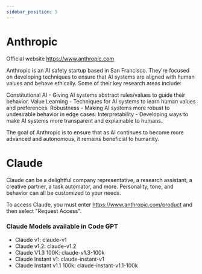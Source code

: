 ```yaml
---
sidebar_position: 5
---
```


# Anthropic

Official website https://www.anthropic.com

Anthropic is an AI safety startup based in San Francisco. They're focused on developing techniques to ensure that AI systems are aligned with human values and behave ethically.
Some of their key research areas include:


Constitutional AI - Giving AI systems abstract rules/values to guide their behavior.
Value Learning - Techniques for AI systems to learn human values and preferences. 
Robustness - Making AI systems more robust to undesirable behavior in edge cases. 
Interpretability - Developing ways to make AI systems more transparent and explainable to humans.


The goal of Anthropic is to ensure that as AI continues to become more advanced and autonomous, it remains beneficial to humanity.

# Claude

Claude can be a delightful company representative, a research assistant, a creative partner, a task automator, and more. Personality, tone, and behavior can all be customized to your needs.

To access Claude, you must enter https://www.anthropic.com/product and then select "Request Access".

### Claude Models available in Code GPT

- Claude v1: claude-v1
- Claude v1.2: claude-v1.2
- Claude V1.3 100K: claude-v1.3-100k
- Claude Instant v1: claude-instant-v1
- Claude Instant v1.1 100k: claude-instant-v1.1-100k
